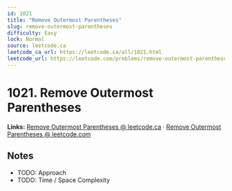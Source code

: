 ```yaml
--- 
id: 1021
title: "Remove Outermost Parentheses"
slug: remove-outermost-parentheses
difficulty: Easy
lock: Normal
source: leetcode.ca
leetcode_ca_url: https://leetcode.ca/all/1021.html
leetcode_url: https://leetcode.com/problems/remove-outermost-parentheses/
---
```


# 1021. Remove Outermost Parentheses

**Links:** [Remove Outermost Parentheses @ leetcode.ca](https://leetcode.ca/all/1021.html) · [Remove Outermost Parentheses @ leetcode.com](https://leetcode.com/problems/remove-outermost-parentheses/)

## Notes
- TODO: Approach
- TODO: Time / Space Complexity
